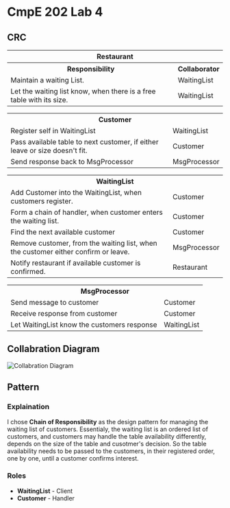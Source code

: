 # CmpE 202 Lab 4

## CRC
<table>
    <tr>
        <th colspan="2">Restaurant</th>
    </tr>
    <tr>
        <th>Responsibility</th>
        <th>Collaborator</th>
    </tr>
    <tr>
        <td>Maintain a waiting List.</td>
        <td>WaitingList</td>
    </tr>
    <tr>
        <td>Let the waiting list know, when there is a free table with its size.</td>
        <td>WaitingList</td>
    </tr>
</table>

<table>
    <tr>
        <th colspan="2">Customer</th>
    </tr>
    <tr>
        <td>Register self in WaitingList</td>
        <td>WaitingList</td>
    </tr>
    <tr>
        <td>Pass available table to next customer, if either leave or size doesn't fit.</td>
        <td>Customer</td>
    </tr>
    <tr>
        <td>Send response back to MsgProcessor</td>
        <td>MsgProcessor</td>
    </tr>
</table>

<table>
    <tr>
        <th colspan="2">WaitingList</th>
    </tr>
    <tr>
        <td>Add Customer into the WaitingList, when customers register.</td>
        <td>Customer</td>
    </tr>
    <tr>
        <td>Form a chain of handler, when customer enters the waiting list.</td>
        <td>Customer</td>
    </tr>
    <tr>
        <td>Find the next available customer</td>
        <td>Customer</td>
    </tr>
    <tr>
        <td>Remove customer, from the waiting list, when the customer either confirm or leave.</td>
        <td>MsgProcessor</td>
    </tr>
    <tr>
        <td>Notify restaurant if available customer is confirmed.</td>
        <td>Restaurant</td>
    </tr>
</table>

<table>
    <tr>
        <th colspan="2">MsgProcessor</th>
    </tr>
    <tr>
        <td>Send message to customer</td>
        <td>Customer</td>
    </tr>
    <tr>
        <td>Receive response from customer</td>
        <td>Customer</td>
    </tr>
    <tr>
        <td>Let WaitingList know the customers response</td>
        <td>WaitingList</td>
    </tr>
</table>

## Collabration Diagram
![Collabration Diagram](/diagram.jpeg "Collabration Diagram")

## Pattern
### Explaination
I chose **Chain of Responsibility** as the design pattern for managing the waiting list of customers. Essentialy, the waiting list is an ordered list of customers, and customers may handle the table availability differently, depends on the size of the table and cusotmer's decision. So the table availability needs to be passed to the customers, in their registered order, one by one, until a customer confirms interest. 
### Roles
- **WaitingList** - Client
- **Customer** - Handler